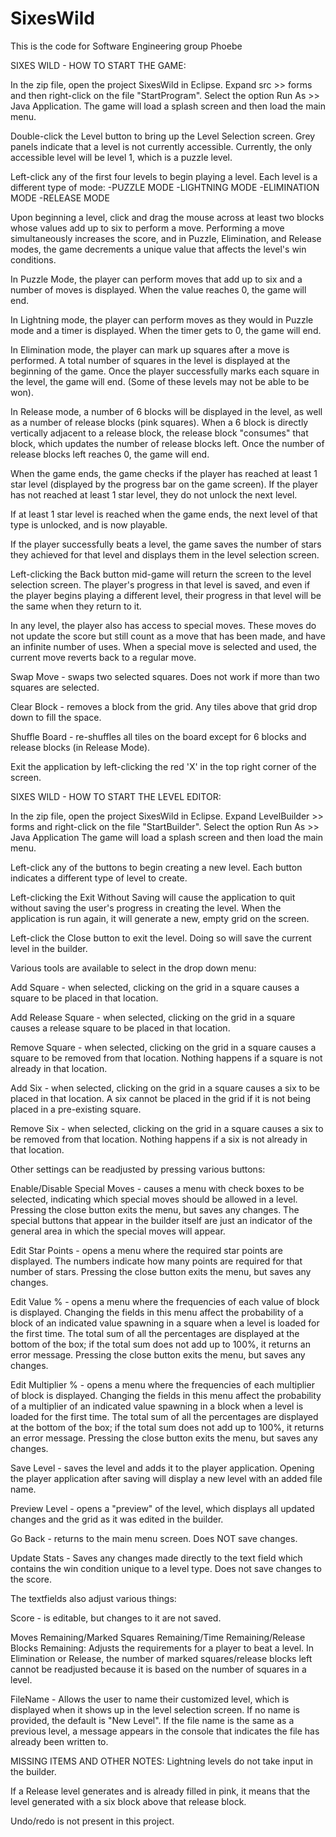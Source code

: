 # SixesWild
This is the code for Software Engineering group Phoebe

SIXES WILD - HOW TO START THE GAME:

In the zip file, open the project SixesWild in Eclipse. Expand src >> forms and then right-click on the file "StartProgram".
Select the option Run As >> Java Application.
The game will load a splash screen and then load the main menu.

Double-click the Level button to bring up the Level Selection screen.
Grey panels indicate that a level is not currently accessible.  Currently, the only accessible level will be level 1, which
is a puzzle level.

Left-click any of the first four levels to begin playing a level. Each level is a different type of mode:
-PUZZLE MODE
-LIGHTNING MODE
-ELIMINATION MODE
-RELEASE MODE

Upon beginning a level, click and drag the mouse across at least two blocks whose values add up to six to perform a move. Performing a move simultaneously increases the score, and in Puzzle, Elimination, and Release modes, the game decrements a unique value that affects the level's win conditions.

In Puzzle Mode, the player can perform moves that add up to six and a number of moves is displayed. When the value reaches 0, the game will end.

In Lightning mode, the player can perform moves as they would in Puzzle mode and a timer is displayed. When the timer gets to 0, the game will end.

In Elimination mode, the player can mark up squares after a move is performed. A total number of squares in the level is displayed at the beginning of the game. Once the player successfully marks each square in the level, the game will end. (Some of these levels may not be able to be won).

In Release mode, a number of 6 blocks will be displayed in the level, as well as a number of release blocks (pink squares). When a 6 block is directly vertically adjacent to a release block, the release block "consumes" that block, which updates the number of release blocks left. Once the number of release blocks left reaches 0, the game will end.

When the game ends, the game checks if the player has reached at least 1 star level (displayed by the progress bar on the game screen). If the player has not reached at least 1 star level, they do not unlock the next level.

If at least 1 star level is reached when the game ends, the next level of that type is unlocked, and is now playable.

If the player successfully beats a level, the game saves the number of stars they achieved for that level and displays them in the level selection screen.

Left-clicking the Back button mid-game will return the screen to the level selection screen. The player's progress in that level is saved, and even if the player begins playing a different level, their progress in that level will be the same when they return to it.

In any level, the player also has access to special moves. These moves do not update the score but still count as a move that has been made, and have an infinite number of uses. When a special move is selected and used, the current move reverts back to a regular move.

Swap Move - swaps two selected squares. Does not work if more than two squares are selected.

Clear Block - removes a block from the grid. Any tiles above that grid drop down to fill the space.

Shuffle Board - re-shuffles all tiles on the board except for 6 blocks and release blocks (in Release Mode).

Exit the application by left-clicking the red 'X' in the top right corner of the screen.




SIXES WILD - HOW TO START THE LEVEL EDITOR:

In the zip file, open the project SixesWild in Eclipse. Expand LevelBuilder >> forms and right-click on the file "StartBuilder".
Select the option Run As >> Java Application
The game will load a splash screen and then load the main menu.

Left-click any of the buttons to begin creating a new level. Each button indicates a different type of level to create.

Left-clicking the Exit Without Saving will cause the application to quit without saving the user's progress in creating the level. When the application is run again, it will generate a new, empty grid on the screen.

Left-click the Close button to exit the level. Doing so will save the current level in the builder.

Various tools are available to select in the drop down menu:

Add Square - when selected, clicking on the grid in a square causes a square to be placed in that location.

Add Release Square - when selected, clicking on the grid in a square causes a release square to be placed in that location.

Remove Square - when selected, clicking on the grid in a square causes a square to be removed from that location. Nothing happens if a square is not already in that location.

Add Six - when selected, clicking on the grid in a square causes a six to be placed in that location. A six cannot be placed in the grid if it is not being placed in a pre-existing square.

Remove Six - when selected, clicking on the grid in a square causes a six to be removed from that location. Nothing happens if a six is not already in that location.

Other settings can be readjusted by pressing various buttons:

Enable/Disable Special Moves - causes a menu with check boxes to be selected, indicating which special moves should be allowed in a level. Pressing the close button exits the menu, but saves any changes. The special buttons that appear in the builder itself are just an indicator of the general area in which the special moves will appear.

Edit Star Points - opens a menu where the required star points are displayed. The numbers indicate how many points are required for that number of stars. Pressing the close button exits the menu, but saves any changes.

Edit Value % - opens a menu where the frequencies of each value of block is displayed. Changing the fields in this menu affect the probability of a block of an indicated value spawning in a square when a level is loaded for the first time. The total sum of all the percentages are displayed at the bottom of the box; if the total sum does not add up to 100%, it returns an error message. Pressing the close button exits the menu, but saves any changes.

Edit Multiplier % - opens a menu where the frequencies of each multiplier of block is displayed. Changing the fields in this menu affect the probability of a multiplier of an indicated value spawning in a block when a level is loaded for the first time. The total sum of all the percentages are displayed at the bottom of the box; if the total sum does not add up to 100%, it returns an error message. Pressing the close button exits the menu, but saves any changes.

Save Level - saves the level and adds it to the player application. Opening the player application after saving will display a new level with an added file name.

Preview Level  - opens a "preview" of the level, which displays all updated changes and the grid as it was edited in the builder.

Go Back - returns to the main menu screen. Does NOT save changes.

Update Stats - Saves any changes made directly to the text field which contains the win condition unique to a level type. Does not save changes to the score.

The textfields also adjust various things:

Score - is editable, but changes to it are not saved.

Moves Remaining/Marked Squares Remaining/Time Remaining/Release Blocks Remaining: Adjusts the requirements for a player to beat a level. In Elimination or Release, the number of marked squares/release blocks left cannot be readjusted because it is based on the number of squares in a level.

FileName - Allows the user to name their customized level, which is displayed when it shows up in the level selection screen. If no name is provided, the default is "New Level". If the file name is the same as a previous level, a message appears in the console that indicates the file has already been written to.

MISSING ITEMS AND OTHER NOTES:
Lightning levels do not take input in the builder.

If a Release level generates and is already filled in pink, it means that the level generated with a six block above that release block.

Undo/redo is not present in this project.

